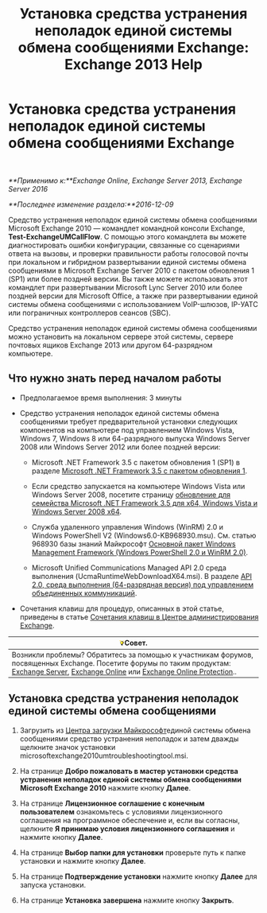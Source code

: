 ﻿---
title: 'Установка средства устранения неполадок единой системы обмена сообщениями Exchange: Exchange 2013 Help'
TOCTitle: Установка средства устранения неполадок единой системы обмена сообщениями Exchange
ms:assetid: 84223af0-a717-49ee-add6-86313bb30d17
ms:mtpsurl: https://technet.microsoft.com/ru-ru/library/Ff844714(v=EXCHG.150)
ms:contentKeyID: 56271233
ms.date: 05/22/2018
mtps_version: v=EXCHG.150
ms.translationtype: MT
---

# Установка средства устранения неполадок единой системы обмена сообщениями Exchange

 

_**Применимо к:**Exchange Online, Exchange Server 2013, Exchange Server 2016_

_**Последнее изменение раздела:**2016-12-09_

Средство устранения неполадок единой системы обмена сообщениями Microsoft Exchange 2010 — командлет командной консоли Exchange, **Test-ExchangeUMCallFlow**. С помощью этого командлета вы можете диагностировать ошибки конфигурации, связанные со сценариями ответа на вызовы, и проверки правильности работы голосовой почты при локальном и гибридном развертывании единой системы обмена сообщениями в Microsoft Exchange Server 2010 с пакетом обновления 1 (SP1) или более поздней версии. Вы также можете использовать этот командлет при развертывании Microsoft Lync Server 2010 или более поздней версии для Microsoft Office, а также при развертывании единой системы обмена сообщениями с использованием VoIP-шлюзов, IP-УАТС или пограничных контроллеров сеансов (SBC).

Средство устранения неполадок единой системы обмена сообщениями можно установить на локальном сервере этой системы, сервере почтовых ящиков Exchange 2013 или другом 64-разрядном компьютере.

## Что нужно знать перед началом работы

  - Предполагаемое время выполнения: 3 минуты

  - Средство устранения неполадок единой системы обмена сообщениями требует предварительной установки следующих компонентов на компьютере под управлением Windows Vista, Windows 7, Windows 8 или 64-разрядного выпуска Windows Server 2008 или Windows Server 2012 или более поздней версии:
    
      - Microsoft .NET Framework 3.5 с пакетом обновления 1 (SP1) в разделе [Microsoft .NET Framework 3.5 с пакетом обновления 1](https://go.microsoft.com/fwlink/p/?linkid=152380).
    
      - Если средство запускается на компьютере Windows Vista или Windows Server 2008, посетите страницу [обновление для семейства Microsoft .NET Framework 3.5 для x64, Windows Vista и Windows Server 2008 x64](https://go.microsoft.com/fwlink/p/?linkid=178998).
    
      - Служба удаленного управления Windows (WinRM) 2.0 и Windows PowerShell V2 (Windows6.0-KB968930.msu). См. статью 968930 базы знаний Майкрософт [Основной пакет Windows Management Framework (Windows PowerShell 2.0 и WinRM 2.0)](http://go.microsoft.com/fwlink/?linkid=3052%26kbid=968930).
    
      - Microsoft Unified Communications Managed API 2.0 среда выполнения (UcmaRuntimeWebDownloadX64.msi). В разделе [API 2.0, среда выполнения (64-разрядная версия) под управлением объединенных коммуникаций](https://go.microsoft.com/fwlink/p/?linkid=198175).

  - Сочетания клавиш для процедур, описанных в этой статье, приведены в статье [Сочетания клавиш в Центре администрирования Exchange](keyboard-shortcuts-in-the-exchange-admin-center-exchange-online-protection-help.md).

<table>
<thead>
<tr class="header">
<th><img src="images/Bb124558.tip(EXCHG.150).gif" title="Совет" alt="Совет" />Совет.</th>
</tr>
</thead>
<tbody>
<tr class="odd">
<td>Возникли проблемы? Обратитесь за помощью к участникам форумов, посвященных Exchange. Посетите форумы по таким продуктам: <a href="https://go.microsoft.com/fwlink/p/?linkid=60612">Exchange Server</a>, <a href="https://go.microsoft.com/fwlink/p/?linkid=267542">Exchange Online</a> или <a href="https://go.microsoft.com/fwlink/p/?linkid=285351">Exchange Online Protection</a>..</td>
</tr>
</tbody>
</table>


## Установка средства устранения неполадок единой системы обмена сообщениями

1.  Загрузить из [Центра загрузки Майкрософт](https://go.microsoft.com/fwlink/p/?linkid=182625)единой системы обмена сообщениями средство устранения неполадок и затем дважды щелкните значок установки microsoftexchange2010umtroubleshootingtool.msi.

2.  На странице **Добро пожаловать в мастер установки средства устранения неполадок единой системы обмена сообщениями Microsoft Exchange 2010** нажмите кнопку **Далее**.

3.  На странице **Лицензионное соглашение с конечным пользователем** ознакомьтесь с условиями лицензионного соглашения на программное обеспечение и, если вы согласны, щелкните **Я принимаю условия лицензионного соглашения** и нажмите кнопку **Далее**.

4.  На странице **Выбор папки для установки** проверьте путь к папке установки и нажмите кнопку **Далее**.

5.  На странице **Подтверждение установки** нажмите кнопку **Далее** для запуска установки.

6.  На странице **Установка завершена** нажмите кнопку **Закрыть**.

